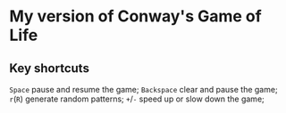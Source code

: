 # My version of Conway's Game of Life

## Key shortcuts
`Space` pause and resume the game;
`Backspace` clear and pause the game;
`r`(`R`) generate random patterns;
`+`/`-` speed up or slow down the game;
